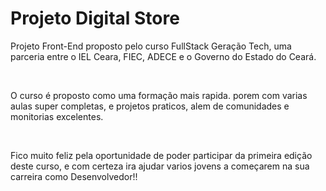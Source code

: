 # Projeto Digital Store

Projeto Front-End proposto pelo curso FullStack Geração Tech, uma parceria entre o IEL Ceara, FIEC, ADECE e o Governo do Estado do Ceará.

<br>

O curso é proposto como uma formação mais rapida. porem com varias aulas super completas, e projetos praticos, alem de comunidades e monitorias excelentes.

<br>

Fico muito feliz pela oportunidade de poder participar da primeira edição deste curso, e com certeza ira ajudar varios jovens a começarem na sua carreira como Desenvolvedor!!
